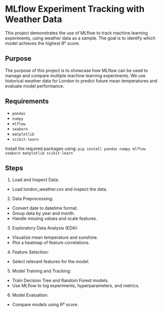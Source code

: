 # MLflow Experiment Tracking with Weather Data

This project demonstrates the use of MLflow to track machine learning experiments, using weather data as a sample. The goal is to identify which model achieves the highest R² score.

## Purpose

The purpose of this project is to showcase how MLflow can be used to manage and compare multiple machine learning experiments. We use historical weather data for London to predict future mean temperatures and evaluate model performance.

## Requirements

- `pandas`
- `numpy`
- `mlflow`
- `seaborn`
- `matplotlib`
- `scikit-learn`

Install the required packages using:
```pip install pandas numpy mlflow seaborn matplotlib scikit-learn```

## Steps

1) Load and Inspect Data:
- Load london_weather.csv and inspect the data.

2) Data Preprocessing:
- Convert date to datetime format.
- Group data by year and month.
- Handle missing values and scale features.

3) Exploratory Data Analysis (EDA):
- Visualize mean temperature and sunshine.
- Plot a heatmap of feature correlations.

4) Feature Selection:
- Select relevant features for the model.

5) Model Training and Tracking:
- Train Decision Tree and Random Forest models.
- Use MLflow to log experiments, hyperparameters, and metrics.

6) Model Evaluation:
- Compare models using R² score.

